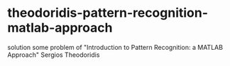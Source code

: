 ﻿# theodoridis-pattern-recognition-matlab-approach
solution some problem of "Introduction to Pattern Recognition: a MATLAB Approach"  Sergios Theodoridis
